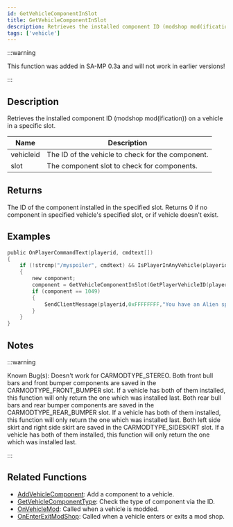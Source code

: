 ```yaml
---
id: GetVehicleComponentInSlot
title: GetVehicleComponentInSlot
description: Retrieves the installed component ID (modshop mod(ification)) on a vehicle in a specific slot.
tags: ['vehicle']
---
```


:::warning

This function was added in SA-MP 0.3a and will not work in earlier versions!

:::

## Description

Retrieves the installed component ID (modshop mod(ification)) on a vehicle in a specific slot.


| Name | Description |
|------|-------------|
|vehicleid | The ID of the vehicle to check for the component.|
|slot | The component slot to check for components.|


## Returns

The ID of the component installed in the specified slot. Returns 0 if no component in specified vehicle's specified slot, or if vehicle doesn't exist.


## Examples


```c
public OnPlayerCommandText(playerid, cmdtext[])
{
    if (!strcmp("/myspoiler", cmdtext) && IsPlayerInAnyVehicle(playerid))
    {
        new component;
        component = GetVehicleComponentInSlot(GetPlayerVehicleID(playerid), CARMODTYPE_SPOILER);
        if (component == 1049)
        {
            SendClientMessage(playerid,0xFFFFFFFF,"You have an Alien spoiler installed in your Elegy!");
        }
    }
}
```


## Notes

:::warning

Known Bug(s):
 Doesn't work for CARMODTYPE_STEREO.
 Both front bull bars and front bumper components are saved in the CARMODTYPE_FRONT_BUMPER slot. If a vehicle has both of them installed, this function will only return the one which was installed last.
 Both rear bull bars and rear bumper components are saved in the CARMODTYPE_REAR_BUMPER slot. If a vehicle has both of them installed, this function will only return the one which was installed last.
 Both left side skirt and right side skirt are saved in the CARMODTYPE_SIDESKIRT slot. If a vehicle has both of them installed, this function will only return the one which was installed last.

:::


## Related Functions


-  [AddVehicleComponent](../functions/AddVehicleComponent.md): Add a component to a vehicle.
-  [GetVehicleComponentType](../functions/GetVehicleComponentType.md): Check the type of component via the ID.
-  [OnVehicleMod](../callbacks/OnVehicleMod.md): Called when a vehicle is modded.
-  [OnEnterExitModShop](../callbacks/OnEnterExitModShop.md): Called when a vehicle enters or exits a mod shop.